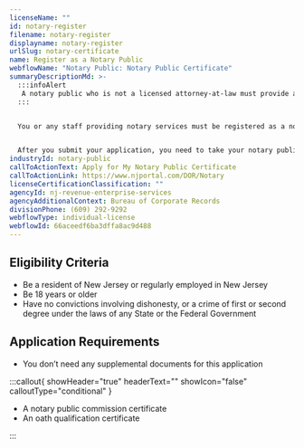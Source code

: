 ```yaml
---
licenseName: ""
id: notary-register
filename: notary-register
displayname: notary-register
urlSlug: notary-certificate
name: Register as a Notary Public
webflowName: "Notary Public: Notary Public Certificate"
summaryDescriptionMd: >-
  :::infoAlert 
   A notary public who is not a licensed attorney-at-law must provide a statement in any advertisements stating that they're not an attorney licensed to practice law and cannot offer legal advice.
  :::


  You or any staff providing notary services must be registered as a notary public. 


  After you submit your application, you need to take your notary public commission and oath qualification certificates to the county clerk's office where you live. If you don't live in New Jersey but work there, go to the office in the county where you work. You must do this to swear to the Oath of Office within 3 months of submitting your application.
industryId: notary-public
callToActionText: Apply for My Notary Public Certificate
callToActionLink: https://www.njportal.com/DOR/Notary
licenseCertificationClassification: ""
agencyId: nj-revenue-enterprise-services
agencyAdditionalContext: Bureau of Corporate Records
divisionPhone: (609) 292-9292
webflowType: individual-license
webflowId: 66aceedf6ba3dffa8ac9d488
---
```

## Eligibility Criteria

* Be a resident of New Jersey or regularly employed in New Jersey
* Be 18 years or older
* Have no convictions involving dishonesty, or a crime of first or second degree under the laws of any State or the Federal Government

## Application Requirements

* You don’t need any supplemental documents for this application

:::callout{ showHeader="true" headerText="" showIcon="false" calloutType="conditional" }

- A notary public commission certificate
- An oath qualification certificate

:::